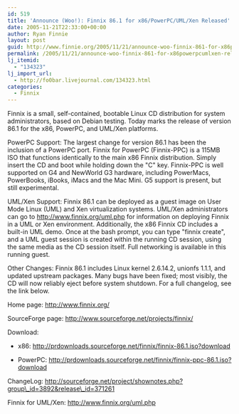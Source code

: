 ```yaml
---
id: 519
title: 'Announce (Woo!): Finnix 86.1 for x86/PowerPC/UML/Xen Released'
date: 2005-11-21T22:33:00+00:00
author: Ryan Finnie
layout: post
guid: http://www.finnie.org/2005/11/21/announce-woo-finnix-861-for-x86powerpcumlxen-released/
permalink: /2005/11/21/announce-woo-finnix-861-for-x86powerpcumlxen-released/
lj_itemid:
  - "134323"
lj_import_url:
  - http://fo0bar.livejournal.com/134323.html
categories:
  - Finnix
---
```

Finnix is a small, self-contained, bootable Linux CD distribution for system administrators, based on Debian testing. Today marks the release of version 86.1 for the x86, PowerPC, and UML/Xen platforms.

PowerPC Support: The largest change for version 86.1 has been the inclusion of a PowerPC port. Finnix for PowerPC (Finnix-PPC) is a 115MB ISO that functions identically to the main x86 Finnix distribution. Simply insert the CD and boot while holding down the "C" key. Finnix-PPC is well supported on G4 and NewWorld G3 hardware, including PowerMacs, PowerBooks, iBooks, iMacs and the Mac Mini. G5 support is present, but still experimental.

UML/Xen Support: Finnix 86.1 can be deployed as a guest image on User Mode Linux (UML) and Xen virtualization systems. UML/Xen administrators can go to http://www.finnix.org/uml.php for information on deploying Finnix in a UML or Xen environment. Additionally, the x86 Finnix CD includes a built-in UML demo. Once at the bash prompt, you can type "finnix create", and a UML guest session is created within the running CD session, using the same media as the CD session itself. Full networking is available in this running guest.

Other Changes: Finnix 86.1 includes Linux kernel 2.6.14.2, unionfs 1.1.1, and updated upstream packages. Many bugs have been fixed; most visibly, the CD will now reliably eject before system shutdown. For a full changelog, see the link below.

Home page: http://www.finnix.org/
  
SourceForge page: http://www.sourceforge.net/projects/finnix/
  
Download:
  
* x86: http://prdownloads.sourceforge.net/finnix/finnix-86.1.iso?download
  
* PowerPC: http://prdownloads.sourceforge.net/finnix/finnix-ppc-86.1.iso?download
  
ChangeLog: http://sourceforge.net/project/shownotes.php?group\_id=3892&release\_id=371261
  
Finnix for UML/Xen: http://www.finnix.org/uml.php
